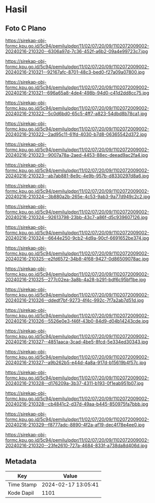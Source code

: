 # Hasil

## Foto C Plano

https://sirekap-obj-formc.kpu.go.id/5c94/pemilu/pdpr/11/02/07/20/09/1102072009002-20240216-210320--6306a97d-7c36-452f-a6b2-09a4e99723c7.jpg

https://sirekap-obj-formc.kpu.go.id/5c94/pemilu/pdpr/11/02/07/20/09/1102072009002-20240216-210321--92167afc-8701-48c3-bed0-f27a09a07800.jpg

https://sirekap-obj-formc.kpu.go.id/5c94/pemilu/pdpr/11/02/07/20/09/1102072009002-20240216-210321--696a65a8-4de4-498b-94d0-c41d2dd8cc75.jpg

https://sirekap-obj-formc.kpu.go.id/5c94/pemilu/pdpr/11/02/07/20/09/1102072009002-20240216-210322--5c0d6bd0-65c5-4ff7-a823-54dbd8b78ca1.jpg

https://sirekap-obj-formc.kpu.go.id/5c94/pemilu/pdpr/11/02/07/20/09/1102072009002-20240216-210322--2ad95c11-61fd-4030-b7d8-06365542d372.jpg

https://sirekap-obj-formc.kpu.go.id/5c94/pemilu/pdpr/11/02/07/20/09/1102072009002-20240216-210323--9007a78a-2aed-4453-88ec-deead9ac2fa4.jpg

https://sirekap-obj-formc.kpu.go.id/5c94/pemilu/pdpr/11/02/07/20/09/1102072009002-20240216-210323--ab7ab881-8e9c-4e9b-957b-d8330297d8a6.jpg

https://sirekap-obj-formc.kpu.go.id/5c94/pemilu/pdpr/11/02/07/20/09/1102072009002-20240216-210324--3b880a2b-265e-4c53-9ab3-9a77d949c2c2.jpg

https://sirekap-obj-formc.kpu.go.id/5c94/pemilu/pdpr/11/02/07/20/09/1102072009002-20240216-210324--92613798-23bb-43c7-a86f-d5c939607126.jpg

https://sirekap-obj-formc.kpu.go.id/5c94/pemilu/pdpr/11/02/07/20/09/1102072009002-20240216-210324--6644e250-9cb2-4d9a-90cf-6691652be374.jpg

https://sirekap-obj-formc.kpu.go.id/5c94/pemilu/pdpr/11/02/07/20/09/1102072009002-20240216-210325--e2fd6572-34b8-4f68-9427-0d86509078ac.jpg

https://sirekap-obj-formc.kpu.go.id/5c94/pemilu/pdpr/11/02/07/20/09/1102072009002-20240216-210325--277c02ea-3a8b-4a28-b291-bdf6c95bf1be.jpg

https://sirekap-obj-formc.kpu.go.id/5c94/pemilu/pdpr/11/02/07/20/09/1102072009002-20240216-210326--ddedf7bf-9273-4f4c-992c-7f7a2ab7d51d.jpg

https://sirekap-obj-formc.kpu.go.id/5c94/pemilu/pdpr/11/02/07/20/09/1102072009002-20240216-210326--5526e0e3-f46f-43b0-84d9-d04b14243cde.jpg

https://sirekap-obj-formc.kpu.go.id/5c94/pemilu/pdpr/11/02/07/20/09/1102072009002-20240216-210327--4851aaca-3cad-4be5-8fcd-5e334ed30343.jpg

https://sirekap-obj-formc.kpu.go.id/5c94/pemilu/pdpr/11/02/07/20/09/1102072009002-20240216-210327--a9b262b5-e44d-4a8a-917d-b15619b4f57c.jpg

https://sirekap-obj-formc.kpu.go.id/5c94/pemilu/pdpr/11/02/07/20/09/1102072009002-20240216-210328--d176209a-3b37-4311-b193-0f1eab951b07.jpg

https://sirekap-obj-formc.kpu.go.id/5c94/pemilu/pdpr/11/02/07/20/09/1102072009002-20240216-210328--cb4841c2-d37d-49aa-b445-850975fa7bbb.jpg

https://sirekap-obj-formc.kpu.go.id/5c94/pemilu/pdpr/11/02/07/20/09/1102072009002-20240216-210329--f8777adc-8890-4f2a-af19-dec4f78e4ee0.jpg

https://sirekap-obj-formc.kpu.go.id/5c94/pemilu/pdpr/11/02/07/20/09/1102072009002-20240216-210320--23fe2610-727a-4684-833f-a738da8d406d.jpg


## Metadata

| Key        | Value               |
| ---------- | ------------------- |
| Time Stamp | 2024-02-17 13:05:41 |
| Kode Dapil | 1101                |



